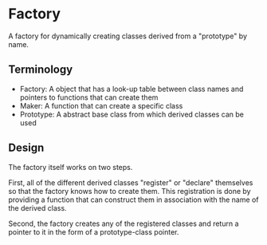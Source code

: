 # Factory

A factory for dynamically creating classes derived from a "prototype" by name.

## Terminology

- Factory: A object that has a look-up table between class names and pointers to functions that can create them
- Maker: A function that can create a specific class
- Prototype: A abstract base class from which derived classes can be used

## Design

The factory itself works on two steps.

First, all of the different derived classes "register" or "declare" themselves so that the factory knows how to create them. 
This registration is done by providing a function that can construct them in association with the name of the derived class.

Second, the factory creates any of the registered classes and return a pointer to it in the form of a prototype-class pointer.


